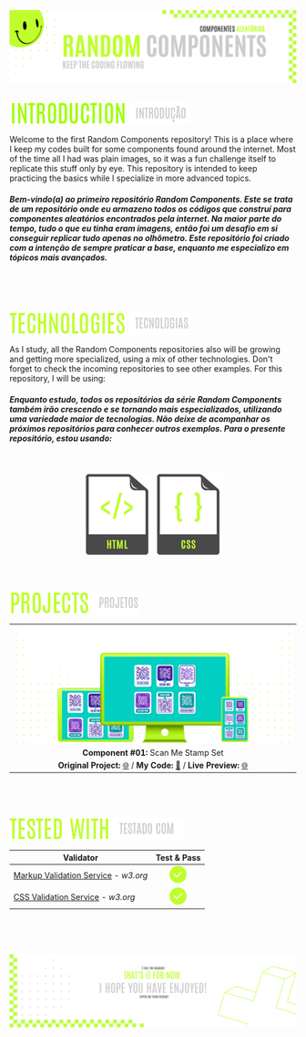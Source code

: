 
![A pretty README header](./assets/Readme-Header.png)
<br />
<br />

![Introduction](https://github.com/malunaridev/MalunariDev/blob/master/assets/Readme-Introduction.png?raw=true) ![Introdução](https://github.com/malunaridev/MalunariDev/blob/master/assets/Readme-Introducao.png?raw=true)

Welcome to the first Random Components repository! This is a place where I keep my codes built for some components found around the internet. Most of the time all I had was plain images, so it was a fun challenge itself to replicate this stuff only by eye. This repository is intended to keep practicing the basics while I specialize in more advanced topics. 

##### Bem-vindo(a) ao primeiro repositório Random Components. Este se trata de um repositório onde eu armazeno todos os códigos que construí para componentes aleatórios encontrados pela internet. Na maior parte do tempo, tudo o que eu tinha eram imagens, então foi um desafio em si conseguir replicar tudo apenas no olhômetro. Este repositório foi criado com a intenção de sempre praticar a base, enquanto me especializo em tópicos mais avançados.

<br />
<br />
<br />

![Technologies used](https://github.com/malunaridev/MalunariDev/blob/master/assets/Readme-Technologies.png?raw=true) ![Tecnologias utilizadas](https://github.com/malunaridev/MalunariDev/blob/master/assets/Readme-Tecnologias.png?raw=true)

As I study, all the Random Components repositories also will be growing and getting more specialized, using a mix of other technologies. Don't forget to check the incoming repositories to see other examples. For this repository, I will be using:

##### Enquanto estudo, todos os repositórios da série Random Components também irão crescendo e se tornando mais especializados, utilizando uma variedade maior de tecnologias. Não deixe de acompanhar os próximos repositórios para conhecer outros exemplos. Para o presente repositório, estou usando:

<br />

<p align="center">
  <img src="https://github.com/malunaridev/MalunariDev/blob/master/assets/Tech-HTML.png?raw=true">
  <img src="https://github.com/malunaridev/MalunariDev/blob/master/assets/Tech-CSS.png?raw=true">
</p>

<br />
<br />

![Projects](https://github.com/malunaridev/MalunariDev/blob/master/assets/Readme-Projects.png?raw=true) ![Projetos](https://github.com/malunaridev/MalunariDev/blob/master/assets/Readme-Projetos.png?raw=true)


|                                                          |
| :------------------------------------------------------: |
| ![Component #1](./assets/Mockup-01.png) |
|             **Component #01:** Scan Me Stamp Set             |
| **Original Project:** [🌐](https://github.com/malunaridev/Random-Components-01/blob/master/assets/Example-01.jpg) / **My Code:** [📄](https://github.com/malunaridev/Random-Components-01/tree/master/01-scan-me-stamp-set) / **Live Preview:** [🌐](https://rc-1-scan-me-stamp-set.vercel.app/)

<br />
<br />
<br />




![Tested with](https://github.com/malunaridev/MalunariDev/blob/master/assets/Readme-Tested-with.png?raw=true) ![Testado com](https://github.com/malunaridev/MalunariDev/blob/master/assets/Readme-Testado-com.png?raw=true)

| Validator                                                                        |                     Test & Pass                     |
| -------------------------------------------------------------------------------- | :--------------------------------------------: |
| [Markup Validation Service](https://validator.w3.org/) - <em>w3.org</em>         | ![Done](https://github.com/malunaridev/MalunariDev/blob/master/assets/Readme-Done.png?raw=true) |
| [CSS Validation Service](https://jigsaw.w3.org/css-validator/) - <em>w3.org</em> | ![Done](https://github.com/malunaridev/MalunariDev/blob/master/assets/Readme-Done.png?raw=true) |

<br />
<br />
<br />

![A pretty README footer](https://github.com/malunaridev/MalunariDev/blob/master/assets/Readme-Footer.png?raw=true)

